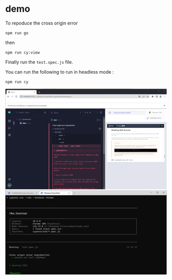 # demo
To repoduce the cross origin error
```
npm run go
```
then
```
npm run cy:view
```
Finally run the `test.spec.js` file.

You can run the following to run in headless mode :
```
npm run cy
``` 

![view result](./img/view.png)
![headless result](./img/headless.png)

